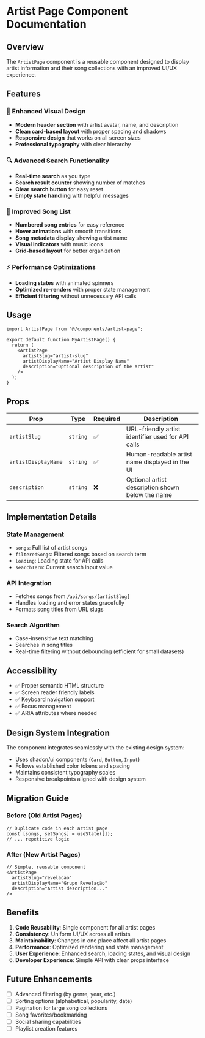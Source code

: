 # Artist Page Component Documentation

## Overview

The `ArtistPage` component is a reusable component designed to display artist information and their song collections with an improved UI/UX experience.

## Features

### 🎨 Enhanced Visual Design

- **Modern header section** with artist avatar, name, and description
- **Clean card-based layout** with proper spacing and shadows
- **Responsive design** that works on all screen sizes
- **Professional typography** with clear hierarchy

### 🔍 Advanced Search Functionality

- **Real-time search** as you type
- **Search result counter** showing number of matches
- **Clear search button** for easy reset
- **Empty state handling** with helpful messages

### 📱 Improved Song List

- **Numbered song entries** for easy reference
- **Hover animations** with smooth transitions
- **Song metadata display** showing artist name
- **Visual indicators** with music icons
- **Grid-based layout** for better organization

### ⚡ Performance Optimizations

- **Loading states** with animated spinners
- **Optimized re-renders** with proper state management
- **Efficient filtering** without unnecessary API calls

## Usage

```tsx
import ArtistPage from "@/components/artist-page";

export default function MyArtistPage() {
  return (
    <ArtistPage
      artistSlug="artist-slug"
      artistDisplayName="Artist Display Name"
      description="Optional description of the artist"
    />
  );
}
```

## Props

| Prop                | Type     | Required | Description                                       |
| ------------------- | -------- | -------- | ------------------------------------------------- |
| `artistSlug`        | `string` | ✅       | URL-friendly artist identifier used for API calls |
| `artistDisplayName` | `string` | ✅       | Human-readable artist name displayed in the UI    |
| `description`       | `string` | ❌       | Optional artist description shown below the name  |

## Implementation Details

### State Management

- `songs`: Full list of artist songs
- `filteredSongs`: Filtered songs based on search term
- `loading`: Loading state for API calls
- `searchTerm`: Current search input value

### API Integration

- Fetches songs from `/api/songs/[artistSlug]`
- Handles loading and error states gracefully
- Formats song titles from URL slugs

### Search Algorithm

- Case-insensitive text matching
- Searches in song titles
- Real-time filtering without debouncing (efficient for small datasets)

## Accessibility

- ✅ Proper semantic HTML structure
- ✅ Screen reader friendly labels
- ✅ Keyboard navigation support
- ✅ Focus management
- ✅ ARIA attributes where needed

## Design System Integration

The component integrates seamlessly with the existing design system:

- Uses shadcn/ui components (`Card`, `Button`, `Input`)
- Follows established color tokens and spacing
- Maintains consistent typography scales
- Responsive breakpoints aligned with design system

## Migration Guide

### Before (Old Artist Pages)

```tsx
// Duplicate code in each artist page
const [songs, setSongs] = useState([]);
// ... repetitive logic
```

### After (New Artist Pages)

```tsx
// Simple, reusable component
<ArtistPage
  artistSlug="revelacao"
  artistDisplayName="Grupo Revelação"
  description="Artist description..."
/>
```

## Benefits

1. **Code Reusability**: Single component for all artist pages
2. **Consistency**: Uniform UI/UX across all artists
3. **Maintainability**: Changes in one place affect all artist pages
4. **Performance**: Optimized rendering and state management
5. **User Experience**: Enhanced search, loading states, and visual design
6. **Developer Experience**: Simple API with clear props interface

## Future Enhancements

- [ ] Advanced filtering (by genre, year, etc.)
- [ ] Sorting options (alphabetical, popularity, date)
- [ ] Pagination for large song collections
- [ ] Song favorites/bookmarking
- [ ] Social sharing capabilities
- [ ] Playlist creation features
